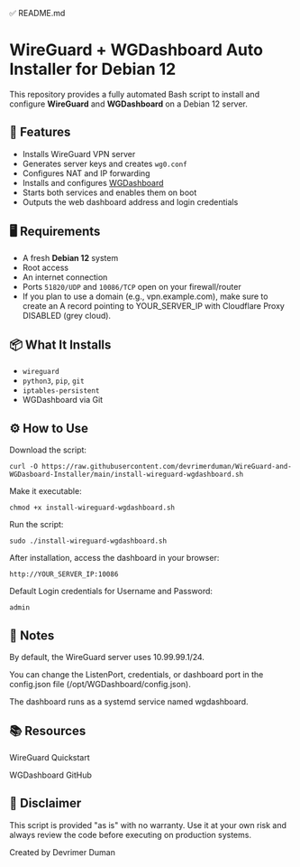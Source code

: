 ✅ README.md

# WireGuard + WGDashboard Auto Installer for Debian 12

This repository provides a fully automated Bash script to install and configure **WireGuard** and **WGDashboard** on a Debian 12 server.

## 🚀 Features

- Installs WireGuard VPN server
- Generates server keys and creates `wg0.conf`
- Configures NAT and IP forwarding
- Installs and configures [WGDashboard](https://github.com/donaldzou/WGDashboard)
- Starts both services and enables them on boot
- Outputs the web dashboard address and login credentials

## 🖥️ Requirements

- A fresh **Debian 12** system
- Root access
- An internet connection
- Ports `51820/UDP` and `10086/TCP` open on your firewall/router
- If you plan to use a domain (e.g., vpn.example.com), make sure to create an A record pointing to YOUR_SERVER_IP with Cloudflare Proxy DISABLED (grey cloud).

## 📦 What It Installs

- `wireguard`
- `python3`, `pip`, `git`
- `iptables-persistent`
- WGDashboard via Git

## ⚙️ How to Use

Download the script:

    curl -O https://raw.githubusercontent.com/devrimerduman/WireGuard-and-WGDasboard-Installer/main/install-wireguard-wgdashboard.sh


Make it executable:

    chmod +x install-wireguard-wgdashboard.sh


Run the script:

    sudo ./install-wireguard-wgdashboard.sh


After installation, access the dashboard in your browser:

    http://YOUR_SERVER_IP:10086


Default Login credentials for Username and Password:

    admin


## 🔐 Notes

By default, the WireGuard server uses 10.99.99.1/24.

You can change the ListenPort, credentials, or dashboard port in the config.json file (/opt/WGDashboard/config.json).

The dashboard runs as a systemd service named wgdashboard.


## 📚 Resources

WireGuard Quickstart

WGDashboard GitHub


## 🛑 Disclaimer

This script is provided "as is" with no warranty. Use it at your own risk and always review the code before executing on production systems.

Created by Devrimer Duman